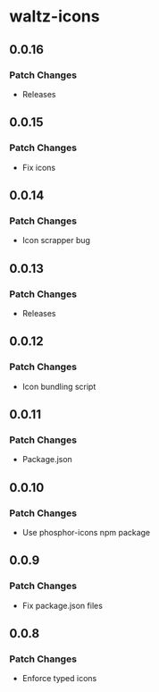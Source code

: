 # waltz-icons

## 0.0.16

### Patch Changes

- Releases

## 0.0.15

### Patch Changes

- Fix icons

## 0.0.14

### Patch Changes

- Icon scrapper bug

## 0.0.13

### Patch Changes

- Releases

## 0.0.12

### Patch Changes

- Icon bundling script

## 0.0.11

### Patch Changes

- Package.json

## 0.0.10

### Patch Changes

- Use phosphor-icons npm package

## 0.0.9

### Patch Changes

- Fix package.json files

## 0.0.8

### Patch Changes

- Enforce typed icons
